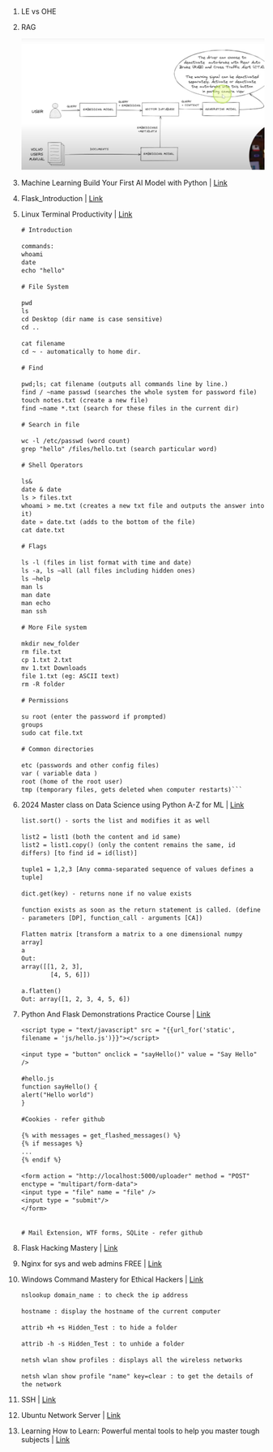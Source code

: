 # 

1. LE vs OHE
2. RAG

    ![alt text](image.png)

3. Machine Learning Build Your First AI Model with Python | [Link](https://github.com/Subin-Vidhu/2024/blob/main/Machine%20Learning%20Build%20Your%20First%20AI%20Model%20with%20Python/Class%2B11-12.ipynb)

4. Flask_Introduction | [Link](https://github.com/Subin-Vidhu/2024/tree/main/Flask_Introduction/FlaskIntroduction)

5. Linux Terminal Productivity | [Link](https://github.com/Subin-Vidhu/2024/blob/main/Linux%20Terminal%20Productivity/Linux%20Terminal%20Productivity.pdf)

    ```
    # Introduction

    commands:
    whoami
    date
    echo "hello"

    # File System

    pwd
    ls
    cd Desktop (dir name is case sensitive)
    cd ..

    cat filename
    cd ~ - automatically to home dir.

    # Find

    pwd;ls; cat filename (outputs all commands line by line.)
    find / ~name passwd (searches the whole system for password file)
    touch notes.txt (create a new file)
    find ~name *.txt (search for these files in the current dir)

    # Search in file

    wc -l /etc/passwd (word count)
    grep "hello" /files/hello.txt (search particular word)

    # Shell Operators

    ls&
    date & date
    ls > files.txt
    whoami > me.txt (creates a new txt file and outputs the answer into it)
    date » date.txt (adds to the bottom of the file)
    cat date.txt

    # Flags

    ls -l (files in list format with time and date)
    ls -a, ls —all (all files including hidden ones)
    ls —help
    man ls
    man date
    man echo
    man ssh

    # More File system

    mkdir new_folder
    rm file.txt
    cp 1.txt 2.txt
    mv 1.txt Downloads
    file 1.txt (eg: ASCII text)
    rm -R folder

    # Permissions

    su root (enter the password if prompted)
    groups
    sudo cat file.txt

    # Common directories

    etc (passwords and other config files)
    var ( variable data )
    root (home of the root user)
    tmp (temporary files, gets deleted when computer restarts)```

6. 2024 Master class on Data Science using Python A-Z for ML | [Link](https://github.com/Subin-Vidhu/2024/tree/main/2024%20Master%20class%20on%20Data%20Science%20using%20Python%20A-Z%20for%20ML)

    ```
    list.sort() - sorts the list and modifies it as well

    list2 = list1 (both the content and id same)
    list2 = list1.copy() (only the content remains the same, id differs) [to find id = id(list)]

    tuple1 = 1,2,3 [Any comma-separated sequence of values defines a tuple]

    dict.get(key) - returns none if no value exists

    function exists as soon as the return statement is called. (define - parameters [DP], function_call - arguments [CA])

    Flatten matrix [transform a matrix to a one dimensional numpy array]
    a
    Out: 
    array([[1, 2, 3],
            [4, 5, 6]])
    
    a.flatten()
    Out: array([1, 2, 3, 4, 5, 6])

    ```

7. Python And Flask Demonstrations Practice Course | [Link](https://github.com/Subin-Vidhu/2024/tree/main/Python%20And%20Flask%20Demonstrations%20Practice%20Course)

    ```
    <script type = "text/javascript" src = "{{url_for('static', filename = 'js/hello.js')}}"></script>

    <input type = "button" onclick = "sayHello()" value = "Say Hello" />

    #hello.js
    function sayHello() {
    alert("Hello world")
    }

    #Cookies - refer github

    {% with messages = get_flashed_messages() %}
    {% if messages %}
    ...
    {% endif %}

    <form action = "http://localhost:5000/uploader" method = "POST" enctype = "multipart/form-data">
    <input type = "file" name = "file" />
    <input type = "submit"/>
    </form>


    # Mail Extension, WTF forms, SQLite - refer github
    ```

8. Flask Hacking Mastery | [Link](https://github.com/Subin-Vidhu/2024/tree/main/Flask%20Hacking%20Mastery)

9. Nginx for sys and web admins FREE | [Link](https://github.com/Subin-Vidhu/2024/tree/main/Nginx%20for%20sys%20and%20web%20admins%20FREE)

10. Windows Command Mastery for Ethical Hackers | [Link](https://github.com/Subin-Vidhu/2024/tree/main/Windows%20Command%20Mastery%20for%20Ethical%20Hackers)

    ```
    nslookup domain_name : to check the ip address

    hostname : display the hostname of the current computer

    attrib +h +s Hidden_Test : to hide a folder

    attrib -h -s Hidden_Test : to unhide a folder

    netsh wlan show profiles : displays all the wireless networks

    netsh wlan show profile "name" key=clear : to get the details of the network
    ```

11. SSH | [Link](https://github.com/Subin-Vidhu/2024/tree/main/SSH)

12. Ubuntu Network Server | [Link](https://github.com/Subin-Vidhu/2024/tree/main/Ubuntu%20Network%20Server)

13. Learning How to Learn: Powerful mental tools to help you master tough subjects | [Link](https://github.com/Subin-Vidhu/2024/tree/main/Learning%20How%20to%20Learn)